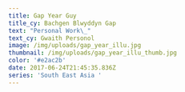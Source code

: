 ```yaml
---
title: Gap Year Guy
title_cy: Bachgen Blwyddyn Gap
text: "Personal Work\_"
text_cy: Gwaith Personol
image: /img/uploads/gap_year_illu.jpg
thumbnail: /img/uploads/gap_year_illu_thumb.jpg
color: '#e2ac2b'
date: 2017-06-24T21:45:35.836Z
series: 'South East Asia '
---
```




